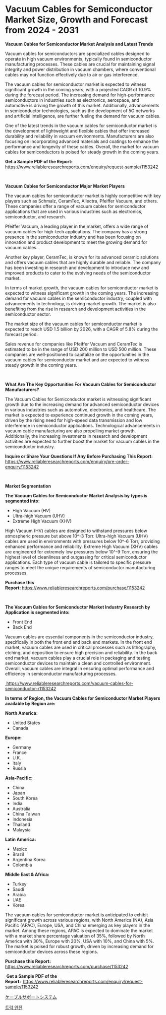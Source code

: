 <p><h1>Vacuum Cables for Semiconductor Market Size, Growth and Forecast from 2024 - 2031</h1></p><p><strong>Vacuum Cables for Semiconductor Market Analysis and Latest Trends</strong></p>
<p><p>Vacuum cables for semiconductors are specialized cables designed to operate in high vacuum environments, typically found in semiconductor manufacturing processes. These cables are crucial for maintaining signal integrity and power distribution in vacuum chambers, where conventional cables may not function effectively due to air or gas interference.</p><p>The vacuum cables for semiconductor market is expected to witness significant growth in the coming years, with a projected CAGR of 10.9% during the forecast period. The increasing demand for high-performance semiconductors in industries such as electronics, aerospace, and automotive is driving the growth of this market. Additionally, advancements in semiconductor technologies, such as the development of 5G networks and artificial intelligence, are further fueling the demand for vacuum cables.</p><p>One of the latest trends in the vacuum cables for semiconductor market is the development of lightweight and flexible cables that offer increased durability and reliability in vacuum environments. Manufacturers are also focusing on incorporating advanced materials and coatings to enhance the performance and longevity of these cables. Overall, the market for vacuum cables for semiconductors is poised for steady growth in the coming years.</p></p>
<p><strong>Get a Sample PDF of the Report:&nbsp;</strong> <a href="https://www.reliableresearchreports.com/enquiry/request-sample/1153242">https://www.reliableresearchreports.com/enquiry/request-sample/1153242</a></p>
<p>&nbsp;</p>
<p><strong>Vacuum Cables for Semiconductor Major Market Players</strong></p>
<p><p>The vacuum cables for semiconductor market is highly competitive with key players such as Schmalz, CeramTec, Allectra, Pfeiffer Vacuum, and others. These companies offer a range of vacuum cables for semiconductor applications that are used in various industries such as electronics, semiconductor, and research.</p><p>Pfeiffer Vacuum, a leading player in the market, offers a wide range of vacuum cables for high-tech applications. The company has a strong presence in the semiconductor industry and has been focusing on innovation and product development to meet the growing demand for vacuum cables.</p><p>Another key player, CeramTec, is known for its advanced ceramic solutions and offers vacuum cables that are highly durable and reliable. The company has been investing in research and development to introduce new and improved products to cater to the evolving needs of the semiconductor market.</p><p>In terms of market growth, the vacuum cables for semiconductor market is expected to witness significant growth in the coming years. The increasing demand for vacuum cables in the semiconductor industry, coupled with advancements in technology, is driving market growth. The market is also benefiting from the rise in research and development activities in the semiconductor sector.</p><p>The market size of the vacuum cables for semiconductor market is expected to reach USD 1.5 billion by 2026, with a CAGR of 5.8% during the forecast period.</p><p>Sales revenue for companies like Pfeiffer Vacuum and CeramTec is estimated to be in the range of USD 200 million to USD 500 million. These companies are well-positioned to capitalize on the opportunities in the vacuum cables for semiconductor market and are expected to witness steady growth in the coming years.</p></p>
<p>&nbsp;</p>
<p><strong>What Are The Key Opportunities For Vacuum Cables for Semiconductor Manufacturers?</strong></p>
<p><p>The Vacuum Cables for Semiconductor market is witnessing significant growth due to the increasing demand for advanced semiconductor devices in various industries such as automotive, electronics, and healthcare. The market is expected to experience continued growth in the coming years, driven by the rising need for high-speed data transmission and low interference in semiconductor applications. Technological advancements in vacuum cable manufacturing are also propelling market growth. Additionally, the increasing investments in research and development activities are expected to further boost the market for vacuum cables in the semiconductor industry.</p></p>
<p><strong>Inquire or Share Your Questions If Any Before Purchasing This Report:</strong> <a href="https://www.reliableresearchreports.com/enquiry/pre-order-enquiry/1153242">https://www.reliableresearchreports.com/enquiry/pre-order-enquiry/1153242</a></p>
<p>&nbsp;</p>
<p><strong>Market Segmentation</strong></p>
<p><strong>The Vacuum Cables for Semiconductor Market Analysis by types is segmented into:</strong></p>
<p><ul><li>High Vacuum (HV)</li><li>Ultra-high Vacuum (UHV)</li><li>Extreme High Vacuum (XHV)</li></ul></p>
<p><p>High Vacuum (HV) cables are designed to withstand pressures below atmospheric pressure but above 10^-3 Torr. Ultra-high Vacuum (UHV) cables are used in environments with pressures below 10^-6 Torr, providing enhanced performance and reliability. Extreme High Vacuum (XHV) cables are engineered for extremely low pressures below 10^-9 Torr, ensuring the highest level of cleanliness and outgassing for critical semiconductor applications. Each type of vacuum cable is tailored to specific pressure ranges to meet the unique requirements of semiconductor manufacturing processes.</p></p>
<p><strong>Purchase this Report:&nbsp;</strong><a href="https://www.reliableresearchreports.com/purchase/1153242">https://www.reliableresearchreports.com/purchase/1153242</a></p>
<p>&nbsp;</p>
<p><strong>The Vacuum Cables for Semiconductor Market Industry Research by Application is segmented into:</strong></p>
<p><ul><li>Front End</li><li>Back End</li></ul></p>
<p><p>Vacuum cables are essential components in the semiconductor industry, specifically in both the front end and back end markets. In the front end market, vacuum cables are used in critical processes such as lithography, etching, and deposition to ensure high precision and reliability. In the back end market, vacuum cables play a crucial role in packaging and testing semiconductor devices to maintain a clean and controlled environment. Overall, vacuum cables are integral in ensuring optimal performance and efficiency in semiconductor manufacturing processes.</p></p>
<p><a href="https://www.reliableresearchreports.com/vacuum-cables-for-semiconductor-r1153242">&nbsp;https://www.reliableresearchreports.com/vacuum-cables-for-semiconductor-r1153242</a></p>
<p><strong>In terms of Region, the Vacuum Cables for Semiconductor Market Players available by Region are:</strong></p>
<p>
    <p> <strong> North America: </strong>
        <ul>
            <li>United States</li>
            <li>Canada</li>
        </ul>
        </p> 
    <p> <strong> Europe: </strong>
        <ul>
            <li>Germany</li>
            <li>France</li>
            <li>U.K.</li>
            <li>Italy</li>
            <li>Russia</li>
        </ul>
        </p> 
    <p> <strong> Asia-Pacific: </strong>
        <ul>
            <li>China</li>
            <li>Japan</li>
            <li>South Korea</li>
            <li>India</li>
            <li>Australia</li>
            <li>China Taiwan</li>
            <li>Indonesia</li>
            <li>Thailand</li>
            <li>Malaysia</li>
        </ul>
        </p> 
    <p> <strong> Latin America: </strong>
        <ul>
            <li>Mexico</li>
            <li>Brazil</li>
            <li>Argentina Korea</li>
            <li>Colombia</li>
        </ul>
        </p> 
    <p> <strong> Middle East & Africa: </strong>
        <ul>
            <li>Turkey</li>
            <li>Saudi</li>
            <li>Arabia</li>
            <li>UAE</li>
            <li>Korea</li>
        </ul>
    </p>
    </p>
<p><p>The vacuum cables for semiconductor market is anticipated to exhibit significant growth across various regions, with North America (NA), Asia Pacific (APAC), Europe, USA, and China emerging as key players in the market. Among these regions, APAC is expected to dominate the market with a market share percentage valuation of 35%, followed by North America with 30%, Europe with 20%, USA with 10%, and China with 5%. The market is poised for robust growth, driven by increasing demand for semiconductor devices across these regions.</p></p>
<p><strong>Purchase this Report: </strong><a href="https://www.reliableresearchreports.com/purchase/1153242">https://www.reliableresearchreports.com/purchase/1153242</a></p>
<p>&nbsp;<strong>Get a Sample PDF of the Report:&nbsp;&nbsp;</strong><a href="https://www.reliableresearchreports.com/enquiry/request-sample/1153242">https://www.reliableresearchreports.com/enquiry/request-sample/1153242</a></p>
<p><strong></strong></p>
<p><p><a href="https://medium.com/@austinjames1907/%E3%82%B1%E3%83%BC%E3%83%96%E3%83%AB%E3%82%B5%E3%83%9D%E3%83%BC%E3%83%88%E3%82%B7%E3%82%B9%E3%83%86%E3%83%A0%E5%B8%82%E5%A0%B4%E3%81%AE%E8%A6%8F%E6%A8%A1%E3%81%A8%E5%B8%82%E5%A0%B4%E5%8B%95%E5%90%91-%E5%AE%8C%E5%85%A8%E3%81%AA%E7%94%A3%E6%A5%AD%E6%A6%82%E8%A6%B3-2024%E5%B9%B4%E3%81%8B%E3%82%892031%E5%B9%B4%E3%81%BE%E3%81%A7-0b890e9210f2">ケーブルサポートシステム</a></p><p><a href="https://medium.com/@londonacobson5656/%ED%8A%B8%EB%9F%AD-%EC%97%94%EC%A7%84-%EC%8B%9C%EC%9E%A5-%EC%8B%9C%EC%9E%A5-%EC%A0%90%EC%9C%A0%EC%9C%A8-%EC%8B%9C%EC%9E%A5-%ED%8A%B8%EB%A0%8C%EB%93%9C-%EB%B0%8F-%EB%AF%B8%EB%9E%98-%EC%84%B1%EC%9E%A5-%ED%83%90%EC%83%89-43ab4801390b">트럭 엔진</a></p></p>